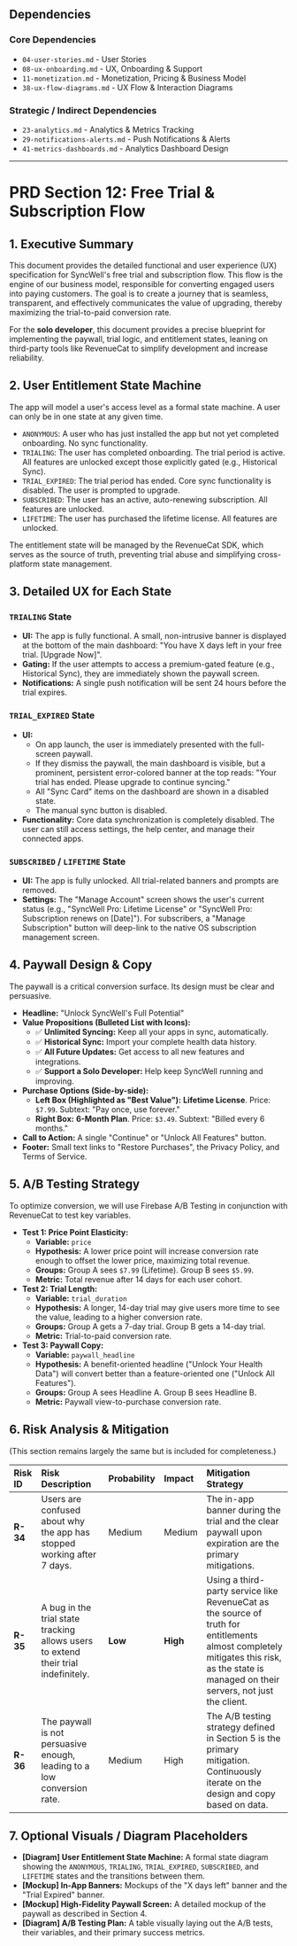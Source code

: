 ## Dependencies

### Core Dependencies
- `04-user-stories.md` - User Stories
- `08-ux-onboarding.md` - UX, Onboarding & Support
- `11-monetization.md` - Monetization, Pricing & Business Model
- `38-ux-flow-diagrams.md` - UX Flow & Interaction Diagrams

### Strategic / Indirect Dependencies
- `23-analytics.md` - Analytics & Metrics Tracking
- `29-notifications-alerts.md` - Push Notifications & Alerts
- `41-metrics-dashboards.md` - Analytics Dashboard Design

---

# PRD Section 12: Free Trial & Subscription Flow

## 1. Executive Summary

This document provides the detailed functional and user experience (UX) specification for SyncWell's free trial and subscription flow. This flow is the engine of our business model, responsible for converting engaged users into paying customers. The goal is to create a journey that is seamless, transparent, and effectively communicates the value of upgrading, thereby maximizing the trial-to-paid conversion rate.

For the **solo developer**, this document provides a precise blueprint for implementing the paywall, trial logic, and entitlement states, leaning on third-party tools like RevenueCat to simplify development and increase reliability.

## 2. User Entitlement State Machine

The app will model a user's access level as a formal state machine. A user can only be in one state at any given time.

*   `ANONYMOUS`: A user who has just installed the app but not yet completed onboarding. No sync functionality.
*   `TRIALING`: The user has completed onboarding. The trial period is active. All features are unlocked except those explicitly gated (e.g., Historical Sync).
*   `TRIAL_EXPIRED`: The trial period has ended. Core sync functionality is disabled. The user is prompted to upgrade.
*   `SUBSCRIBED`: The user has an active, auto-renewing subscription. All features are unlocked.
*   `LIFETIME`: The user has purchased the lifetime license. All features are unlocked.

The entitlement state will be managed by the RevenueCat SDK, which serves as the source of truth, preventing trial abuse and simplifying cross-platform state management.

## 3. Detailed UX for Each State

### `TRIALING` State

*   **UI:** The app is fully functional. A small, non-intrusive banner is displayed at the bottom of the main dashboard: "You have X days left in your free trial. [Upgrade Now]".
*   **Gating:** If the user attempts to access a premium-gated feature (e.g., Historical Sync), they are immediately shown the paywall screen.
*   **Notifications:** A single push notification will be sent 24 hours before the trial expires.

### `TRIAL_EXPIRED` State

*   **UI:**
    *   On app launch, the user is immediately presented with the full-screen paywall.
    *   If they dismiss the paywall, the main dashboard is visible, but a prominent, persistent error-colored banner at the top reads: "Your trial has ended. Please upgrade to continue syncing."
    *   All "Sync Card" items on the dashboard are shown in a disabled state.
    *   The manual sync button is disabled.
*   **Functionality:** Core data synchronization is completely disabled. The user can still access settings, the help center, and manage their connected apps.

### `SUBSCRIBED` / `LIFETIME` State

*   **UI:** The app is fully unlocked. All trial-related banners and prompts are removed.
*   **Settings:** The "Manage Account" screen shows the user's current status (e.g., "SyncWell Pro: Lifetime License" or "SyncWell Pro: Subscription renews on [Date]"). For subscribers, a "Manage Subscription" button will deep-link to the native OS subscription management screen.

## 4. Paywall Design & Copy

The paywall is a critical conversion surface. Its design must be clear and persuasive.

*   **Headline:** "Unlock SyncWell's Full Potential"
*   **Value Propositions (Bulleted List with Icons):**
    *   ✅ **Unlimited Syncing:** Keep all your apps in sync, automatically.
    *   ✅ **Historical Sync:** Import your complete health data history.
    *   ✅ **All Future Updates:** Get access to all new features and integrations.
    *   ✅ **Support a Solo Developer:** Help keep SyncWell running and improving.
*   **Purchase Options (Side-by-side):**
    *   **Left Box (Highlighted as "Best Value"):** **Lifetime License**. Price: `$7.99`. Subtext: "Pay once, use forever."
    *   **Right Box:** **6-Month Plan**. Price: `$3.49`. Subtext: "Billed every 6 months."
*   **Call to Action:** A single "Continue" or "Unlock All Features" button.
*   **Footer:** Small text links to "Restore Purchases", the Privacy Policy, and Terms of Service.

## 5. A/B Testing Strategy

To optimize conversion, we will use Firebase A/B Testing in conjunction with RevenueCat to test key variables.

*   **Test 1: Price Point Elasticity:**
    *   **Variable:** `price`
    *   **Hypothesis:** A lower price point will increase conversion rate enough to offset the lower price, maximizing total revenue.
    *   **Groups:** Group A sees `$7.99` (Lifetime). Group B sees `$5.99`.
    *   **Metric:** Total revenue after 14 days for each user cohort.
*   **Test 2: Trial Length:**
    *   **Variable:** `trial_duration`
    *   **Hypothesis:** A longer, 14-day trial may give users more time to see the value, leading to a higher conversion rate.
    *   **Groups:** Group A gets a 7-day trial. Group B gets a 14-day trial.
    *   **Metric:** Trial-to-paid conversion rate.
*   **Test 3: Paywall Copy:**
    *   **Variable:** `paywall_headline`
    *   **Hypothesis:** A benefit-oriented headline ("Unlock Your Health Data") will convert better than a feature-oriented one ("Unlock All Features").
    *   **Groups:** Group A sees Headline A. Group B sees Headline B.
    *   **Metric:** Paywall view-to-purchase conversion rate.

## 6. Risk Analysis & Mitigation

(This section remains largely the same but is included for completeness.)

| Risk ID | Risk Description | Probability | Impact | Mitigation Strategy |
| :--- | :--- | :--- | :--- | :--- |
| **R-34** | Users are confused about why the app has stopped working after 7 days. | Medium | Medium | The in-app banner during the trial and the clear paywall upon expiration are the primary mitigations. |
| **R-35** | A bug in the trial state tracking allows users to extend their trial indefinitely. | **Low** | **High** | Using a third-party service like RevenueCat as the source of truth for entitlements almost completely mitigates this risk, as the state is managed on their servers, not just the client. |
| **R-36** | The paywall is not persuasive enough, leading to a low conversion rate. | Medium | High | The A/B testing strategy defined in Section 5 is the primary mitigation. Continuously iterate on the design and copy based on data. |

## 7. Optional Visuals / Diagram Placeholders
*   **[Diagram] User Entitlement State Machine:** A formal state diagram showing the `ANONYMOUS`, `TRIALING`, `TRIAL_EXPIRED`, `SUBSCRIBED`, and `LIFETIME` states and the transitions between them.
*   **[Mockup] In-App Banners:** Mockups of the "X days left" banner and the "Trial Expired" banner.
*   **[Mockup] High-Fidelity Paywall Screen:** A detailed mockup of the paywall as described in Section 4.
*   **[Diagram] A/B Testing Plan:** A table visually laying out the A/B tests, their variables, and their primary success metrics.
